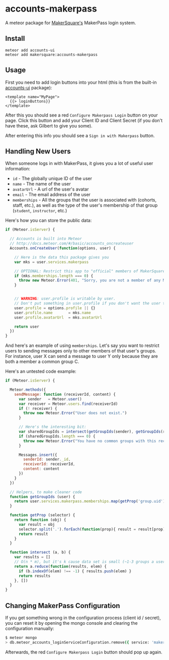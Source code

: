 # accounts-makerpass

A meteor package for [MakerSquare's](http://makersquare.com) MakerPass login system.

## Install

```
meteor add accounts-ui
meteor add makersquare:accounts-makerpass
```

## Usage

First you need to add login buttons into your html (this is from the built-in [accounts-ui](http://docs.meteor.com/#/full/accountsui) package):

```
<template name="MyPage">
  {{> loginButtons}}
</template>
```

After this you should see a red `Configure Makerpass Login` button on your page. Click this button and add your Client ID and Client Secret (if you don't have these, ask Gilbert to give you some).

After entering this info you should see a `Sign in with Makerpass` button.

## Handling New Users

When someone logs in with MakerPass, it gives you a lot of useful user information:

* `id` - The globally unique ID of the user
* `name` - The name of the user
* `avatarUrl` - A url of the user's avatar
* `email` - The email address of the user
* `memberships` - All the groups that the user is associated with (cohorts, staff, etc.), as well as the type of the user's membership of that group (`student`, `instructor`, etc.)

Here's how you can store the public data:

```javascript
if (Meteor.isServer) {

  // Accounts is built into Meteor
  // http://docs.meteor.com/#/basic/accounts_oncreateuser
  Accounts.onCreateUser(function(options, user) {

    // Here is the data this package gives you
    var mks = user.services.makerpass

    // OPTIONAL: Restrict this app to "official" members of MakerSquare
    if (mks.memberships.length === 0) {
      throw new Meteor.Error(401, "Sorry, you are not a member of any MakerPass groups.")
    }


    // WARNING: user.profile is writable by user.
    // Don't put something in user.profile if you don't want the user to change it.
    user.profile = options.profile || {}
    user.profile.name       = mks.name
    user.profile.avatarUrl  = mks.avatarUrl

    return user
  })
}
```

And here's an example of using `memberships`. Let's say you want to restrict users to sending messages only to other members of that user's groups. For instance, user X can send a message to user Y only because they are both a member a common group C.

Here's an untested code example:

```javascript
if (Meteor.isServer) {

  Meteor.methods({
    sendMessage: function (receiverId, content) {
      var sender   = Meteor.user()
      var receiver = Meteor.users.find(receiverId)
      if (! receiver) {
        throw new Meteor.Error("User does not exist.")
      }

      // Here's the interesting bit:
      var sharedGroupIds = intersect(getGroupIds(sender), getGroupIds(receiver))
      if (sharedGroupIds.length === 0) {
        throw new Meteor.Error("You have no common groups with this receiver.")
      }

      Messages.insert({
        senderId: sender._id,
        receiverId: receiverId,
        content: content
      })
    }
  })

  // Helpers, to make cleaner code
  function getGroupIds (user) {
    return user.services.makerpass.memberships.map(getProp('group.uid'))
  }

  function getProp (selector) {
    return function (obj) {
      var result = obj
      selector.split('.').forEach(function(prop){ result = result[prop] })
      return result
    }
  }

  function intersect (a, b) {
    var results = []
    // O(n * m), but it's k cause data set is small (~1-3 groups a user)
    return a.reduce(function(results, elem) {
      if (b.indexOf(elem) !== -1) { results.push(elem) }
      return results
    }, [])
  }
}
```

## Changing MakerPass Configuration

If you get something wrong in the configuration process (client id / secret), you can reset it by opening the mongo console and clearing the configuration manually:

```bash
$ meteor mongo
> db.meteor_accounts_loginServiceConfiguration.remove({ service: 'makerpass' })
```

Afterwards, the red `Configure Makerpass Login` button should pop up again.
